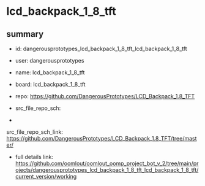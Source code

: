 # lcd_backpack_1_8_tft
 
## summary 
* id: dangerousprototypes_lcd_backpack_1_8_tft_lcd_backpack_1_8_tft
* user: dangerousprototypes
* name: lcd_backpack_1_8_tft
* board: lcd_backpack_1_8_tft
* repo: https://github.com/DangerousPrototypes/LCD_Backpack_1.8_TFT



* src_file_repo_sch: 
*
 src_file_repo_sch_link: https://github.com/DangerousPrototypes/LCD_Backpack_1.8_TFT/tree/master/
* full details link: https://github.com/oomlout/oomlout_oomp_project_bot_v_2/tree/main/projects/dangerousprototypes_lcd_backpack_1_8_tft_lcd_backpack_1_8_tft/current_version/working  






